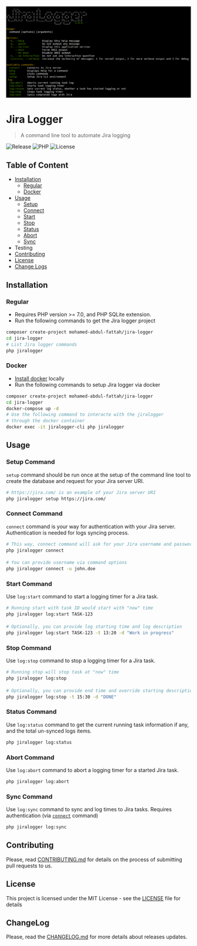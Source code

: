 ![Overview](jiralogger.png)
# Jira Logger
>A command line tool to automate Jira logging

![Release](https://img.shields.io/badge/release-0.2.1-blue.svg)
![PHP](https://img.shields.io/badge/php-^7.0-green)
![License](https://img.shields.io/badge/license-MIT-yellowgreen.svg)
## Table of Content
* [Installation](#installation)
    * [Regular](#regular)
    * [Docker](#docker)
* [Usage](#usage)
    * [Setup](#setup-command)
    * [Connect](#connect-command)
    * [Start](#start-command)
    * [Stop](#stop-command)
    * [Status](#status-command)
    * [Abort](#abort-command)
    * [Sync](#sync-command)
* Testing
* [Contributing](#contributing)
* [License](#license)
* [Change Logs](#changelog)

## Installation
### Regular
- Requires PHP version >= 7.0, and PHP SQLite extension.  
- Run the following commands to get the Jira logger project
```bash
composer create-project mohamed-abdul-fattah/jira-logger
cd jira-logger
# List Jira logger commands
php jiralogger
```

### Docker
- [Install docker](https://docs.docker.com/install/) locally
- Run the following commands to setup Jira logger via docker
```bash
composer create-project mohamed-abdul-fattah/jira-logger
cd jira-logger
docker-compose up -d
# Use the following command to interacte with the jiralogger
# through the docker container
docker exec -it jiralogger-cli php jiralogger
```

## Usage
### Setup Command
`setup` command should be run once at the setup of the command line tool 
to create the database and request for your Jira server URI.
```bash
# https://jira.com/ is an example of your Jira server URI
php jiralogger setup https://jira.com/
```

### Connect Command
`connect` command is your way for authentication with your Jira server. 
Authentication is needed for logs syncing process.
```bash
# This way, connect command will ask for your Jira username and password
php jiralogger connect

# You can provide username via command options
php jiralogger connect -u john.doe
```

### Start Command
Use `log:start` command to start a logging timer for a Jira task.
```bash
# Running start with task ID would start with "now" time
php jiralogger log:start TASK-123

# Optionally, you can provide log starting time and log description
php jiralogger log:start TASK-123 -t 13:20 -d "Work in progress"
```

### Stop Command
Use `log:stop` command to stop a logging timer for a Jira task.
```bash
# Running stop will stop task at "now" time
php jiralogger log:stop

# Optionally, you can provide end time and override starting description
php jiralogger log:stop -t 15:30 -d "DONE"
```

### Status Command
Use `log:status` command to get the current running task information if any,
and the total un-synced logs items.
```bash
php jiralogger log:status
```

### Abort Command
Use `log:abort` command to abort a logging timer for a started Jira task.
```bash
php jiralogger log:abort
```

### Sync Command
Use `log:sync` command to sync and log times to Jira tasks. 
Requires authentication (via [`connect`](#connect-command) command)
```bash
php jiralogger log:sync
```

## Contributing
Please, read [CONTRIBUTING.md](/CONTRIBUTING.md) for details on the process of submitting pull requests to us.

## License
This project is licensed under the MIT License - see the [LICENSE](/LICENSE) file for details

## ChangeLog
Please, read the [CHANGELOG.md](/CHANGELOG.md) for more details about releases updates.

